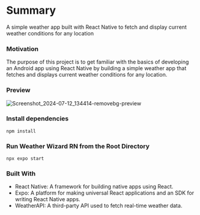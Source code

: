 # **Summary**
A simple weather app built with React Native to fetch and display current weather conditions for any location




### Motivation

The purpose of this project is to get familiar with the basics of developing an Android app using React Native by building a simple weather app that fetches and displays current weather conditions for any location.

### Preview



![Screenshot_2024-07-12_134414-removebg-preview](https://github.com/user-attachments/assets/ea99fac8-7cff-4dec-acbf-02540d7a2bfe)


### Install dependencies

 `npm install` 


 ### Run Weather Wizard RN from the Root Directory

`npx expo start`

### Built With
- React Native: A framework for building native apps using React.
- Expo: A platform for making universal React applications and an SDK for writing React Native apps.
- WeatherAPI: A third-party API used to fetch real-time weather data.



